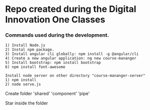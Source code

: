 # Repo created during the Digital Innovation One Classes


### Commands used during the development.
    1) Install Node.js
    2) Instal npm package.
    3) Install angular cli globally: npm install -g @angular/cli
    4) Create a new angular application: ng new course-mananger
    5) Install bootstrap: npm install bootstrap
    6) npm install font-awesome

    Install node server on other directory "course-mananger-server"
    1) npm install
    2) node serve.js


Create folder 
    'shared'
    'component'
    'pipe'

Star inside the folder
